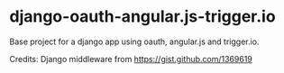 django-oauth-angular.js-trigger.io
==================================

Base project for a django app using oauth, angular.js and trigger.io.

Credits:
Django middleware from https://gist.github.com/1369619